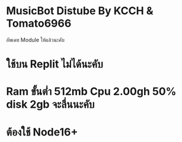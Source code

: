 # MusicBot Distube By KCCH & Tomato6966
อัพเดท Module ให้แล้วนะคับ

# ใช้บน Replit ไม่ได้นะคับ





# Ram ขั้นต่ำ 512mb Cpu 2.00gh 50% disk 2gb จะลื่นนะคับ
# ต้องใช้ Node16+
